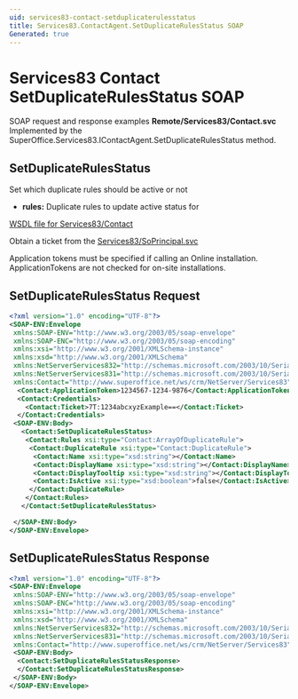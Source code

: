 ```yaml
---
uid: services83-contact-setduplicaterulesstatus
title: Services83.ContactAgent.SetDuplicateRulesStatus SOAP
Generated: true
---
```


# Services83 Contact SetDuplicateRulesStatus SOAP

SOAP request and response examples **Remote/Services83/Contact.svc**
Implemented by the <see cref="M:SuperOffice.Services83.IContactAgent.SetDuplicateRulesStatus">SuperOffice.Services83.IContactAgent.SetDuplicateRulesStatus</see> method.

## SetDuplicateRulesStatus

Set which duplicate rules should be active or not

* **rules:** Duplicate rules to update active status for



[WSDL file for Services83/Contact](../Services83-Contact.md)

Obtain a ticket from the [Services83/SoPrincipal.svc](../SoPrincipal/SoPrincipal.md)

Application tokens must be specified if calling an Online installation. ApplicationTokens are not checked for on-site installations.

## SetDuplicateRulesStatus Request

```xml
<?xml version="1.0" encoding="UTF-8"?>
<SOAP-ENV:Envelope
 xmlns:SOAP-ENV="http://www.w3.org/2003/05/soap-envelope"
 xmlns:SOAP-ENC="http://www.w3.org/2003/05/soap-encoding"
 xmlns:xsi="http://www.w3.org/2001/XMLSchema-instance"
 xmlns:xsd="http://www.w3.org/2001/XMLSchema"
 xmlns:NetServerServices832="http://schemas.microsoft.com/2003/10/Serialization/Arrays"
 xmlns:NetServerServices831="http://schemas.microsoft.com/2003/10/Serialization/"
 xmlns:Contact="http://www.superoffice.net/ws/crm/NetServer/Services83">
  <Contact:ApplicationToken>1234567-1234-9876</Contact:ApplicationToken>
  <Contact:Credentials>
    <Contact:Ticket>7T:1234abcxyzExample==</Contact:Ticket>
  </Contact:Credentials>
 <SOAP-ENV:Body>
   <Contact:SetDuplicateRulesStatus>
    <Contact:Rules xsi:type="Contact:ArrayOfDuplicateRule">
     <Contact:DuplicateRule xsi:type="Contact:DuplicateRule">
      <Contact:Name xsi:type="xsd:string"></Contact:Name>
      <Contact:DisplayName xsi:type="xsd:string"></Contact:DisplayName>
      <Contact:DisplayTooltip xsi:type="xsd:string"></Contact:DisplayTooltip>
      <Contact:IsActive xsi:type="xsd:boolean">false</Contact:IsActive>
     </Contact:DuplicateRule>
    </Contact:Rules>
   </Contact:SetDuplicateRulesStatus>

 </SOAP-ENV:Body>
</SOAP-ENV:Envelope>

```


## SetDuplicateRulesStatus Response

```xml
<?xml version="1.0" encoding="UTF-8"?>
<SOAP-ENV:Envelope
 xmlns:SOAP-ENV="http://www.w3.org/2003/05/soap-envelope"
 xmlns:SOAP-ENC="http://www.w3.org/2003/05/soap-encoding"
 xmlns:xsi="http://www.w3.org/2001/XMLSchema-instance"
 xmlns:xsd="http://www.w3.org/2001/XMLSchema"
 xmlns:NetServerServices832="http://schemas.microsoft.com/2003/10/Serialization/Arrays"
 xmlns:NetServerServices831="http://schemas.microsoft.com/2003/10/Serialization/"
 xmlns:Contact="http://www.superoffice.net/ws/crm/NetServer/Services83">
 <SOAP-ENV:Body>
  <Contact:SetDuplicateRulesStatusResponse>
  </Contact:SetDuplicateRulesStatusResponse>
 </SOAP-ENV:Body>
</SOAP-ENV:Envelope>

```

